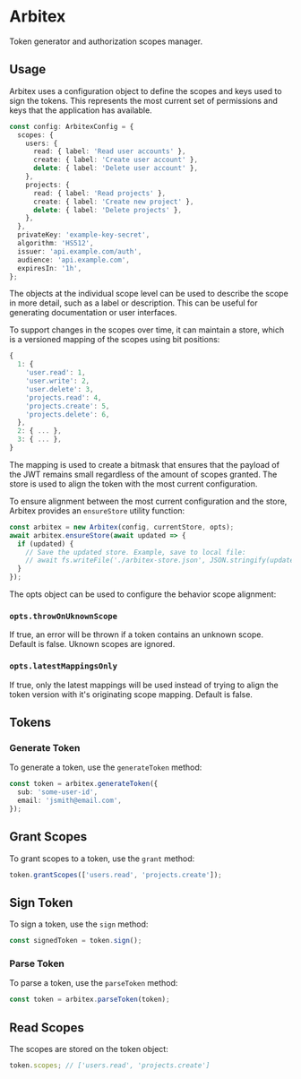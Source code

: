 # Arbitex

Token generator and authorization scopes manager.

## Usage

Arbitex uses a configuration object to define the scopes and keys used to sign the tokens. This represents the most current set of permissions and keys that the application has available.

```typescript
const config: ArbitexConfig = {
  scopes: {
    users: {
      read: { label: 'Read user accounts' },
      create: { label: 'Create user account' },
      delete: { label: 'Delete user account' },
    },
    projects: {
      read: { label: 'Read projects' },
      create: { label: 'Create new project' },
      delete: { label: 'Delete projects' },
    },
  },
  privateKey: 'example-key-secret',
  algorithm: 'HS512',
  issuer: 'api.example.com/auth',
  audience: 'api.example.com',
  expiresIn: '1h',
};
```

The objects at the individual scope level can be used to describe the scope in more detail, such as a label or description. This can be useful for generating documentation or user interfaces.

To support changes in the scopes over time, it can maintain a store, which is a versioned mapping of the scopes using bit positions:

```typescript
{
  1: {
    'user.read': 1,
    'user.write': 2,
    'user.delete': 3,
    'projects.read': 4,
    'projects.create': 5,
    'projects.delete': 6,
  },
  2: { ... },
  3: { ... },
}
```

The mapping is used to create a bitmask that ensures that the payload of the JWT remains small regardless of the amount of scopes granted. The store is used to align the token with the most current configuration.

To ensure alignment between the most current configuration and the store, Arbitex provides an `ensureStore` utility function:

```typescript
const arbitex = new Arbitex(config, currentStore, opts);
await arbitex.ensureStore(await updated => {
  if (updated) {
    // Save the updated store. Example, save to local file:
    // await fs.writeFile('./arbitex-store.json', JSON.stringify(updated));
  }
});
```

The opts object can be used to configure the behavior scope alignment:

### `opts.throwOnUknownScope`

If true, an error will be thrown if a token contains an unknown scope. Default is false. Uknown scopes are ignored.

### `opts.latestMappingsOnly`

If true, only the latest mappings will be used instead of trying to align the token version with it's originating scope mapping. Default is false.

## Tokens

### Generate Token

To generate a token, use the `generateToken` method:

```typescript
const token = arbitex.generateToken({
  sub: 'some-user-id',
  email: 'jsmith@email.com',
});
```

## Grant Scopes

To grant scopes to a token, use the `grant` method:

```typescript
token.grantScopes(['users.read', 'projects.create']);
```

## Sign Token

To sign a token, use the `sign` method:

```typescript
const signedToken = token.sign();
```

### Parse Token

To parse a token, use the `parseToken` method:

```typescript
const token = arbitex.parseToken(token);
```

## Read Scopes

The scopes are stored on the token object:

```typescript
token.scopes; // ['users.read', 'projects.create']
```
